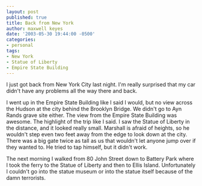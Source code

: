 ```yaml
---
layout: post
published: true
title: Back from New York
author: maxwell keyes
date: '2003-05-30 19:44:00 -0500'
categories:
- personal
tags:
- New York
- Statue of Liberty
- Empire State Building
---
```


I just got back from New York City last night. I'm really surprised that my car
didn't have any problems all the way there and back.

I went up in the Empire State Building like I said I would, but no view across
the Hudson at the city behind the Brooklyn Bridge. We didn't go to Ayn Rands
grave site either. The view from the Empire State Building was awesome. The
highlight of the trip like I said. I saw the Statue of Liberty in the distance,
and it looked really small. Marshall is afraid of heights, so he wouldn't step
even two feet away from the edge to look down at the city. There was a big gate
twice as tall as us that wouldn't let anyone jump over if they wanted to. He
tried to tap himself, but it didn't work.

The next morning I walked from 80 John Street down to Battery Park where I took
the ferry to the Statue of Liberty and then to Ellis Island. Unfortunately I
couldn't go into the statue museum or into the statue itself because of the damn
terrorists.
